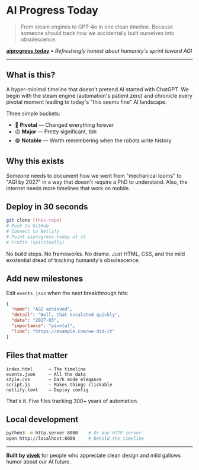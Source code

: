 # AI Progress Today

> From steam engines to GPT-4o in one clean timeline. Because someone should track how we accidentally built ourselves into obsolescence.

**[aiprogress.today](https://aiprogress.today)** • *Refreshingly honest about humanity's sprint toward AGI*

---

## What is this?

A hyper-minimal timeline that doesn't pretend AI started with ChatGPT. We begin with the steam engine (automation's patient zero) and chronicle every pivotal moment leading to today's "this seems fine" AI landscape.

Three simple buckets:
- 🔴 **Pivotal** — Changed everything forever
- 🟡 **Major** — Pretty significant, tbh  
- 🟢 **Notable** — Worth remembering when the robots write history

## Why this exists

Someone needs to document how we went from "mechanical looms" to "AGI by 2027" in a way that doesn't require a PhD to understand. Also, the internet needs more timelines that work on mobile.

## Deploy in 30 seconds

```bash
git clone [this-repo]
# Push to GitHub
# Connect to Netlify  
# Point aiprogress.today at it
# Profit (spiritually)
```

No build steps. No frameworks. No drama. Just HTML, CSS, and the mild existential dread of tracking humanity's obsolescence.

## Add new milestones

Edit `events.json` when the next breakthrough hits:

```json
{
  "name": "AGI achieved", 
  "detail": "Well, that escalated quickly",
  "date": "2027-03",
  "importance": "pivotal",
  "link": "https://example.com/we-did-it"
}
```

## Files that matter

```
index.html      — The timeline
events.json     — All the data
style.css       — Dark mode elegance
script.js       — Makes things clickable
netlify.toml    — Deploy config
```

That's it. Five files tracking 300+ years of automation.

## Local development

```bash
python3 -m http.server 8000    # Or any HTTP server
open http://localhost:8000     # Behold the timeline
```

---

**Built by [vivek](https://vivekkaushal.com)** for people who appreciate clean design and mild gallows humor about our AI future.